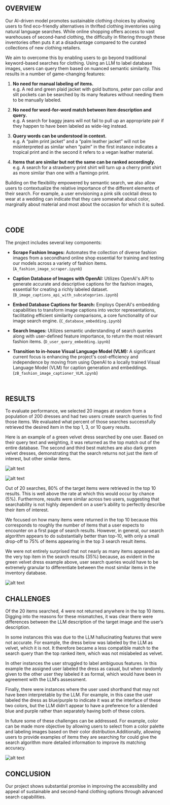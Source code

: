 ## OVERVIEW

Our AI-driven model promotes sustainable clothing choices by allowing users to find eco-friendly alternatives in thrifted clothing inventories using natural language searches. While online shopping offers access to vast warehouses of second-hand clothing, the difficulty in filtering through these inventories often puts it at a disadvantage compared to the curated collections of new clothing retailers.


We aim to overcome this by enabling users to go beyond traditional keyword-based searches for clothing. Using an LLM to label database images, users can query them based on nuanced semantic similarity. This results in a number of game-changing features:


1.   **No need for manual labeling of items.**  
e.g. A red and green plaid jacket with gold buttons, peter pan collar and slit pockets can be searched by its many features without needing them to be manually labeled.  


2.   **No need for word-for-word match between item description and query.**  
e.g. A search for baggy jeans will not fail to pull up an appropriate pair if they happen to have been labeled as wide-leg instead.  


3.   **Query words can be understood in context.**  
e.g. A “palm print jacket” and a “palm leather jacket” will not be misinterpreted as similar when “palm” in the first instance indicates a tropical print and in the second it refers to a vegan leather material.  


4.   **Items that are similar but not the same can be ranked accordingly.**  
e.g. A search for a strawberry print shirt will turn up a cherry print shirt as more similar than one with a flamingo print.


Building on the flexibility empowered by semantic search, we also allow users to contextualize the relative importance of the different elements of their search. For example, a user envisioning a pink silk cocktail dress to wear at a wedding can indicate that they care somewhat about color, marginally about material and most about the occasion for which it is suited.

&nbsp;

## CODE

The project includes several key components:

- **Scrape Fashion Images:** Automates the collection of diverse fashion images from a secondhand online shop essential for training and testing our models across a variety of fashion items. (`A_fashion_image_scraper.ipynb`)

- **Caption Database of Images with OpenAI:** Utilizes OpenAI's API to generate accurate and descriptive captions for the fashion images, essential for creating a richly labeled dataset. (`B_image_captions_api_with_subcategories.ipynb`)  

- **Embed Database Captions for Search:** Employs OpenAI's embedding capabilities to transform image captions into vector representations, facilitating efficient similarity comparisons, a core functionality of our image search engine. (`C_database_embedding.ipynb`)  

- **Search Images:** Utilizes semantic understanding of search queries along with user-defined feature importance, to return the most relevant fashion items. (`D_user_query_embedding.ipynb`)  

- **Transition to in-house Visual Language Model (VLM):** A significant current focus is enhancing the project's cost-efficiency and independence by moving from using OpenAI to a locally trained Visual Language Model (VLM) for caption generation and embeddings. (`zB_fashion_image_captioner_VLM.ipynb`)

&nbsp;

## RESULTS

To evaluate performance, we selected 20 images at random from a population of 200 dresses and had two users create search queries to find those items. We evaluated what percent of those searches successfully retrieved the desired item in the top 1, 3, or 10 query results.

Here is an example of a green velvet dress searched by one user. Based on their query text and weighting, it was returned as the top match out of the entire database. The second and third best matches are also dark green velvet dresses, demonstrating that the search returns not just the item of interest, but other similar items.


![alt text](figures/fig1.png)


![alt text](figures/fig2.png)


Out of 20 searches, 80% of the target items were retrieved in the top 10 results. This is well above the rate at which this would occur by chance (5%). Furthermore, results were similar across two users, suggesting that searchability is not highly dependent on a user’s ability to perfectly describe their item of interest.

We focused on how many items were returned in the top 10 because this corresponds to roughly the number of items that a user expects to encounter on a first page of search results. However, in general, our search algorithm appears to do substantially better than top-10, with only a small drop-off to 75% of items appearing in the top 3 search result items.

We were not entirely surprised that not nearly as many items appeared as the very top item in the search results (35%) because, as evident in the green velvet dress example above, user search queries would have to be extremely granular to differentiate between the most similar items in the inventory database.


![alt text](figures/fig3.png)


## CHALLENGES

Of the 20 items searched, 4 were not returned anywhere in the top 10 items. Digging into the reasons for these mismatches, it was clear there were differences between the LLM description of the target image and the user’s description.

In some instances this was due to the LLM hallucinating features that were not accurate. For example, the dress below was labeled by the LLM as velvet, which it is not. It therefore became a less compatible match to the search query than the top ranked item, which was not mislabeled as velvet.

 In other instances the user struggled to label ambiguous features. In this example the assigned user labeled the dress as casual, but when randomly given to the other user they labeled it as formal, which would have been in agreement with the LLM’s assessment.

Finally, there were instances where the user used shorthand that may not have  been interpretable by the LLM. For example, in this case the user labeled the dress as blue/purple to indicate it was at the interface of these two colors, but the LLM didn’t appear to have a preference for a blended blue and purple rather than separately having both of these colors.

In future some of these challenges can be addressed. For example, color can be made more objective by allowing users to select from a color palette and labeling images based on their color distribution.Additionally, allowing users to provide examples of items they are searching for could give the search algorithm more detailed information to improve its matching accuracy.


![alt text](figures/fig4.png)


## CONCLUSION

Our project shows substantial promise in improving the accessibility and appeal of sustainable and second-hand clothing options through advanced search capabilities.



